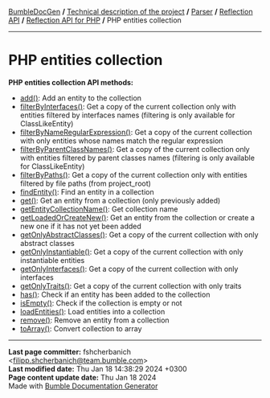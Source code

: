 [BumbleDocGen](/docs/README.md) **/**
[Technical description of the project](/docs/tech/readme.md) **/**
[Parser](/docs/tech/02_parser/readme.md) **/**
[Reflection API](/docs/tech/02_parser/reflectionApi/readme.md) **/**
[Reflection API for PHP](/docs/tech/02_parser/reflectionApi/php/readme.md) **/**
PHP entities collection

---


# PHP entities collection

**PHP entities collection API methods:**

- [add()](/docs/tech/02_parser/reflectionApi/php/classes/PhpEntitiesCollection.md#madd): Add an entity to the collection
- [filterByInterfaces()](/docs/tech/02_parser/reflectionApi/php/classes/PhpEntitiesCollection.md#mfilterbyinterfaces): Get a copy of the current collection only with entities filtered by interfaces names (filtering is only available for ClassLikeEntity)
- [filterByNameRegularExpression()](/docs/tech/02_parser/reflectionApi/php/classes/PhpEntitiesCollection.md#mfilterbynameregularexpression): Get a copy of the current collection with only entities whose names match the regular expression
- [filterByParentClassNames()](/docs/tech/02_parser/reflectionApi/php/classes/PhpEntitiesCollection.md#mfilterbyparentclassnames): Get a copy of the current collection only with entities filtered by parent classes names (filtering is only available for ClassLikeEntity)
- [filterByPaths()](/docs/tech/02_parser/reflectionApi/php/classes/PhpEntitiesCollection.md#mfilterbypaths): Get a copy of the current collection only with entities filtered by file paths (from project_root)
- [findEntity()](/docs/tech/02_parser/reflectionApi/php/classes/PhpEntitiesCollection.md#mfindentity): Find an entity in a collection
- [get()](/docs/tech/02_parser/reflectionApi/php/classes/PhpEntitiesCollection.md#mget): Get an entity from a collection (only previously added)
- [getEntityCollectionName()](/docs/tech/02_parser/reflectionApi/php/classes/PhpEntitiesCollection.md#mgetentitycollectionname): Get collection name
- [getLoadedOrCreateNew()](/docs/tech/02_parser/reflectionApi/php/classes/PhpEntitiesCollection.md#mgetloadedorcreatenew): Get an entity from the collection or create a new one if it has not yet been added
- [getOnlyAbstractClasses()](/docs/tech/02_parser/reflectionApi/php/classes/PhpEntitiesCollection.md#mgetonlyabstractclasses): Get a copy of the current collection with only abstract classes
- [getOnlyInstantiable()](/docs/tech/02_parser/reflectionApi/php/classes/PhpEntitiesCollection.md#mgetonlyinstantiable): Get a copy of the current collection with only instantiable entities
- [getOnlyInterfaces()](/docs/tech/02_parser/reflectionApi/php/classes/PhpEntitiesCollection.md#mgetonlyinterfaces): Get a copy of the current collection with only interfaces
- [getOnlyTraits()](/docs/tech/02_parser/reflectionApi/php/classes/PhpEntitiesCollection.md#mgetonlytraits): Get a copy of the current collection with only traits
- [has()](/docs/tech/02_parser/reflectionApi/php/classes/PhpEntitiesCollection.md#mhas): Check if an entity has been added to the collection
- [isEmpty()](/docs/tech/02_parser/reflectionApi/php/classes/PhpEntitiesCollection.md#misempty): Check if the collection is empty or not
- [loadEntities()](/docs/tech/02_parser/reflectionApi/php/classes/PhpEntitiesCollection.md#mloadentities): Load entities into a collection
- [remove()](/docs/tech/02_parser/reflectionApi/php/classes/PhpEntitiesCollection.md#mremove): Remove an entity from a collection
- [toArray()](/docs/tech/02_parser/reflectionApi/php/classes/PhpEntitiesCollection.md#mtoarray): Convert collection to array

---

**Last page committer:** fshcherbanich &lt;filipp.shcherbanich@team.bumble.com&gt;<br>**Last modified date:**   Thu Jan 18 14:38:29 2024 +0300<br>**Page content update date:** Thu Jan 18 2024<br>Made with [Bumble Documentation Generator](https://github.com/bumble-tech/bumble-doc-gen/blob/master/docs/README.md)
